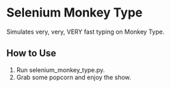 # Selenium Monkey Type

Simulates very, very, VERY fast typing on Monkey Type.

## How to Use

1. Run selenium_monkey_type.py.
2. Grab some popcorn and enjoy the show.
